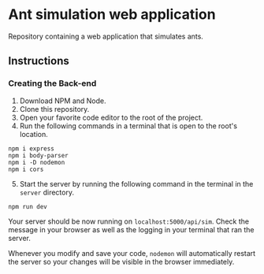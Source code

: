 # Ant simulation web application
Repository containing a web application that simulates ants.
## Instructions
### Creating the Back-end
1. Download NPM and Node.
2. Clone this repository.
3. Open your favorite code editor to the root of the project.
4. Run the following commands in a terminal that is open to the root's location.
```
npm i express
npm i body-parser
npm i -D nodemon
npm i cors
```
5. Start the server by running the following command in the terminal in the `server` directory.
```
npm run dev
```
Your server should be now running on `localhost:5000/api/sim`. Check the message in your browser as well as the logging in your terminal that ran the server.

Whenever you modify and save your code, `nodemon` will automatically restart the server so your changes will be visible in the browser immediately.
